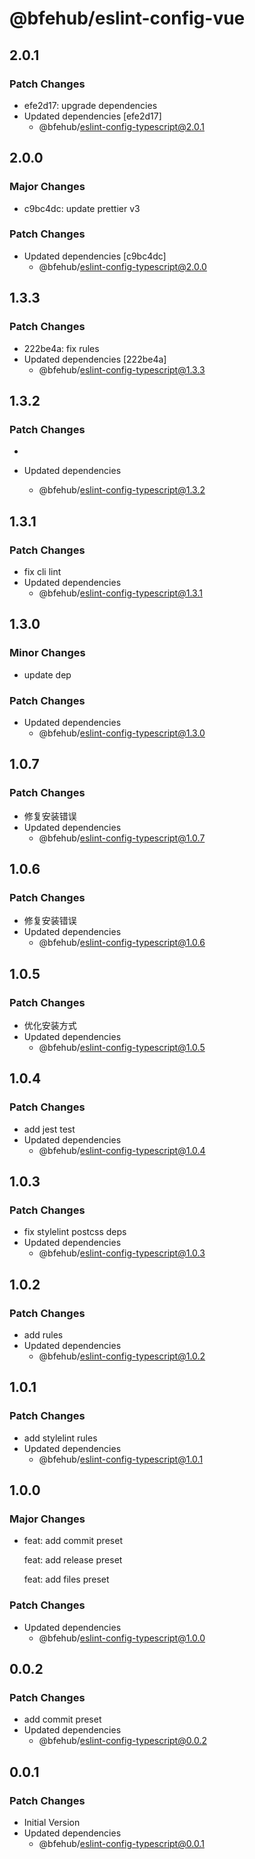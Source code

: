 # @bfehub/eslint-config-vue

## 2.0.1

### Patch Changes

- efe2d17: upgrade dependencies
- Updated dependencies [efe2d17]
  - @bfehub/eslint-config-typescript@2.0.1

## 2.0.0

### Major Changes

- c9bc4dc: update prettier v3

### Patch Changes

- Updated dependencies [c9bc4dc]
  - @bfehub/eslint-config-typescript@2.0.0

## 1.3.3

### Patch Changes

- 222be4a: fix rules
- Updated dependencies [222be4a]
  - @bfehub/eslint-config-typescript@1.3.3

## 1.3.2

### Patch Changes

-

- Updated dependencies
  - @bfehub/eslint-config-typescript@1.3.2

## 1.3.1

### Patch Changes

- fix cli lint
- Updated dependencies
  - @bfehub/eslint-config-typescript@1.3.1

## 1.3.0

### Minor Changes

- update dep

### Patch Changes

- Updated dependencies
  - @bfehub/eslint-config-typescript@1.3.0

## 1.0.7

### Patch Changes

- 修复安装错误
- Updated dependencies
  - @bfehub/eslint-config-typescript@1.0.7

## 1.0.6

### Patch Changes

- 修复安装错误
- Updated dependencies
  - @bfehub/eslint-config-typescript@1.0.6

## 1.0.5

### Patch Changes

- 优化安装方式
- Updated dependencies
  - @bfehub/eslint-config-typescript@1.0.5

## 1.0.4

### Patch Changes

- add jest test
- Updated dependencies
  - @bfehub/eslint-config-typescript@1.0.4

## 1.0.3

### Patch Changes

- fix stylelint postcss deps
- Updated dependencies
  - @bfehub/eslint-config-typescript@1.0.3

## 1.0.2

### Patch Changes

- add rules
- Updated dependencies
  - @bfehub/eslint-config-typescript@1.0.2

## 1.0.1

### Patch Changes

- add stylelint rules
- Updated dependencies
  - @bfehub/eslint-config-typescript@1.0.1

## 1.0.0

### Major Changes

- feat: add commit preset

  feat: add release preset

  feat: add files preset

### Patch Changes

- Updated dependencies
  - @bfehub/eslint-config-typescript@1.0.0

## 0.0.2

### Patch Changes

- add commit preset
- Updated dependencies
  - @bfehub/eslint-config-typescript@0.0.2

## 0.0.1

### Patch Changes

- Initial Version
- Updated dependencies
  - @bfehub/eslint-config-typescript@0.0.1
